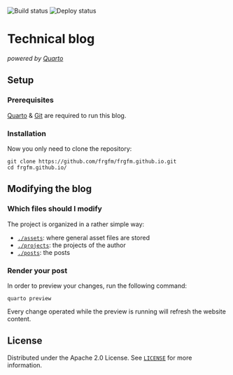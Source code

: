 ![Build status](https://github.com/frgfm/frgfm.github.io/workflows/build/badge.svg) 
![Deploy status](https://github.com/frgfm/frgfm.github.io/workflows/GH-Pages%20Status/badge.svg) 

# Technical blog


_powered by [Quarto](https://github.com/quarto-dev/quarto-cli)_



## Setup

### Prerequisites

[Quarto](https://quarto.org/docs/get-started/) & [Git](https://git-scm.com/book/en/v2/Getting-Started-Installing-Git) are required to run this blog.

### Installation

Now you only need to clone the repository:

```shell
git clone https://github.com/frgfm/frgfm.github.io.git
cd frgfm.github.io/
```


## Modifying the blog

### Which files should I modify

The project is organized in a rather simple way:
- [`./assets`](assets/): where general asset files are stored
- [`./projects`](projects/): the projects of the author
- [`./posts`](posts/): the posts


### Render your post

In order to preview your changes, run the following command:

```shell
quarto preview
```
Every change operated while the preview is running will refresh the website content.


## License

Distributed under the Apache 2.0 License. See [`LICENSE`](LICENSE) for more information.
